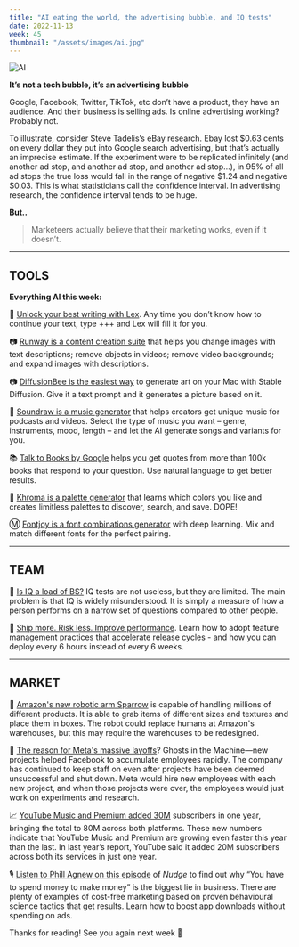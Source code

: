 ```yaml
---
title: "AI eating the world, the advertising bubble, and IQ tests"
date: 2022-11-13
week: 45
thumbnail: "/assets/images/ai.jpg"
---
```


![AI](/assets/images/ai.jpg)

**It’s not a tech bubble, it’s an advertising bubble**

Google, Facebook, Twitter, TikTok, etc don’t have a product, they have an audience. And their business is selling ads. Is online advertising working? Probably not.

To illustrate, consider Steve Tadelis’s eBay research. Ebay lost $0.63 cents on every dollar they put into Google search advertising, but that’s actually an imprecise estimate. If the experiment were to be replicated infinitely (and another ad stop, and another ad stop, and another ad stop...), in 95% of all ad stops the true loss would fall in the range of negative $1.24 and negative $0.03. This is what statisticians call the confidence interval. In advertising research, the confidence interval tends to be huge.

**But..**

> Marketeers actually believe that their marketing works, even if it doesn’t.

---

## TOOLS

**Everything AI this week:**

📝 [Unlock your best writing with Lex](https://lex.page/). Any time you don’t know how to continue your text, type +++ and Lex will fill it for you.

📷 [Runway is a content creation suite](https://runwayml.com/) that helps you change images with text descriptions; remove objects in videos; remove video backgrounds; and expand images with descriptions.

📷 [DiffusionBee is the easiest way](https://diffusionbee.com/) to generate art on your Mac with Stable Diffusion. Give it a text prompt and it generates a picture based on it.

🎵 [Soundraw is a music generator](https://soundraw.io/) that helps creators get unique music for podcasts and videos. Select the type of music you want – genre, instruments, mood, length – and let the AI generate songs and variants for you.

📚 [Talk to Books by Google](https://books.google.com/talktobooks/) helps you get quotes from more than 100k books that respond to your question. Use natural language to get better results.

🎨 [Khroma is a palette generator](http://khroma.co/) that learns which colors you like and creates limitless palettes  to discover, search, and save. DOPE!

Ⓜ [Fontjoy is a font combinations generator](https://fontjoy.com/) with deep learning. Mix and match different fonts for the perfect pairing.

---

## TEAM

🧐 [Is IQ a load of BS?](https://bigthink.com/neuropsych/iq-load-bs/) IQ tests are not useless, but they are limited. The main problem is that IQ is widely misunderstood. It is simply a measure of how a person performs on a narrow set of questions compared to other people.

🚀 [Ship more. Risk less. Improve performance](https://learn.launchdarkly.com/effective-feature-management/). Learn how to adopt feature management practices that accelerate release cycles - and how you can deploy every 6 hours instead of every 6 weeks.

---

## MARKET

🦾 [Amazon's new robotic arm Sparrow](https://fortune.com/2022/11/10/amazon-new-robot-sparrow-replace-human-workers/) is capable of handling millions of different products. It is able to grab items of different sizes and textures and place them in boxes. The robot could replace humans at Amazon's warehouses, but this may require the warehouses to be redesigned.

👻 [The reason for Meta's massive layoffs](https://www.wired.com/story/meta-layoffs-overhiring/)? Ghosts in the Machine—new projects helped Facebook to accumulate employees rapidly. The company has continued to keep staff on even after projects have been deemed unsuccessful and shut down. Meta would hire new employees with each new project, and when those projects were over, the employees would just work on experiments and research.

📈 [YouTube Music and Premium added 30M](https://www.theverge.com/2022/11/9/23449067/youtube-music-premium-subscriber-growth-2022) subscribers in one year, bringing the total to 80M across both platforms. These new numbers indicate that YouTube Music and Premium are growing even faster this year than the last. In last year’s report, YouTube said it added 20M subscribers across both its services in just one year.

🎙️ [Listen to Phill Agnew on this episode](https://open.spotify.com/episode/77p6HTQluth2u2FbMJVbl9) of _Nudge_ to find out why “You have to spend money to make money” is the biggest lie in business. There are plenty of examples of cost-free marketing based on proven behavioural science tactics that get results. Learn how to boost app downloads without spending on ads.

Thanks for reading! See you again next week 🫶